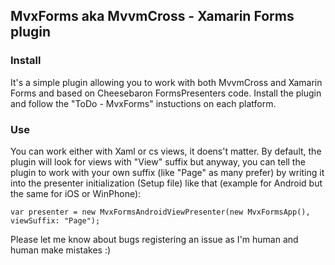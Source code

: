 ## MvxForms aka MvvmCross - Xamarin Forms plugin

### Install
It's a simple plugin allowing you to work with both MvvmCross and Xamarin Forms and based on Cheesebaron FormsPresenters code.
Install the plugin and follow the "ToDo - MvxForms" instuctions on each platform.

### Use
You can work either with Xaml or cs views, it doens't matter.
By default, the plugin will look for views with "View" suffix but anyway, you can tell the plugin to work with your own suffix (like "Page" as many prefer) by writing it into the presenter initialization (Setup file) like that (example for Android but the same for iOS or WinPhone):

    var presenter = new MvxFormsAndroidViewPresenter(new MvxFormsApp(), viewSuffix: "Page");

Please let me know about bugs registering an issue as I'm human and human make mistakes :)
